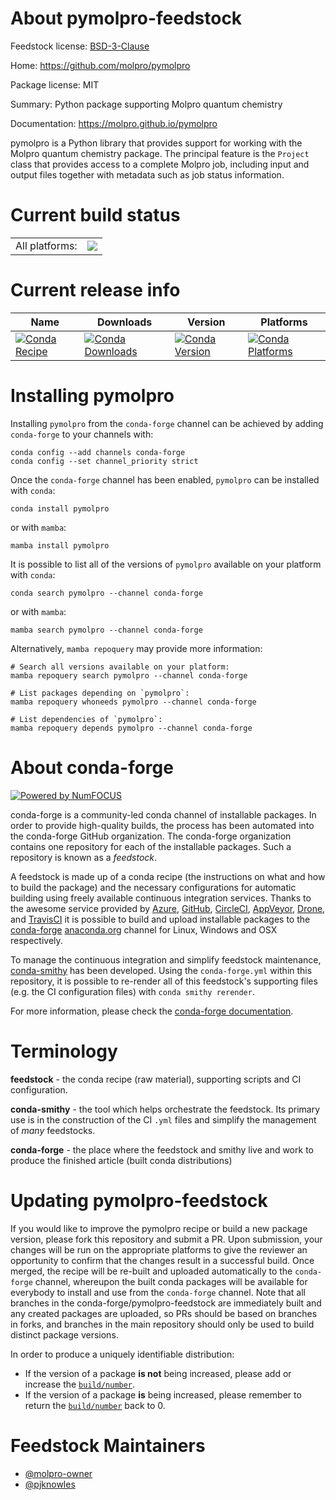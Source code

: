 About pymolpro-feedstock
========================

Feedstock license: [BSD-3-Clause](https://github.com/conda-forge/pymolpro-feedstock/blob/main/LICENSE.txt)

Home: https://github.com/molpro/pymolpro

Package license: MIT

Summary: Python package supporting Molpro quantum chemistry

Documentation: https://molpro.github.io/pymolpro

pymolpro is a Python library that provides support for working with the Molpro quantum chemistry package.
The principal feature is
the `Project` class that provides access to a complete Molpro job, including input
and output files together with metadata such as job status information.


Current build status
====================


<table><tr><td>All platforms:</td>
    <td>
      <a href="https://dev.azure.com/conda-forge/feedstock-builds/_build/latest?definitionId=17642&branchName=main">
        <img src="https://dev.azure.com/conda-forge/feedstock-builds/_apis/build/status/pymolpro-feedstock?branchName=main">
      </a>
    </td>
  </tr>
</table>

Current release info
====================

| Name | Downloads | Version | Platforms |
| --- | --- | --- | --- |
| [![Conda Recipe](https://img.shields.io/badge/recipe-pymolpro-green.svg)](https://anaconda.org/conda-forge/pymolpro) | [![Conda Downloads](https://img.shields.io/conda/dn/conda-forge/pymolpro.svg)](https://anaconda.org/conda-forge/pymolpro) | [![Conda Version](https://img.shields.io/conda/vn/conda-forge/pymolpro.svg)](https://anaconda.org/conda-forge/pymolpro) | [![Conda Platforms](https://img.shields.io/conda/pn/conda-forge/pymolpro.svg)](https://anaconda.org/conda-forge/pymolpro) |

Installing pymolpro
===================

Installing `pymolpro` from the `conda-forge` channel can be achieved by adding `conda-forge` to your channels with:

```
conda config --add channels conda-forge
conda config --set channel_priority strict
```

Once the `conda-forge` channel has been enabled, `pymolpro` can be installed with `conda`:

```
conda install pymolpro
```

or with `mamba`:

```
mamba install pymolpro
```

It is possible to list all of the versions of `pymolpro` available on your platform with `conda`:

```
conda search pymolpro --channel conda-forge
```

or with `mamba`:

```
mamba search pymolpro --channel conda-forge
```

Alternatively, `mamba repoquery` may provide more information:

```
# Search all versions available on your platform:
mamba repoquery search pymolpro --channel conda-forge

# List packages depending on `pymolpro`:
mamba repoquery whoneeds pymolpro --channel conda-forge

# List dependencies of `pymolpro`:
mamba repoquery depends pymolpro --channel conda-forge
```


About conda-forge
=================

[![Powered by
NumFOCUS](https://img.shields.io/badge/powered%20by-NumFOCUS-orange.svg?style=flat&colorA=E1523D&colorB=007D8A)](https://numfocus.org)

conda-forge is a community-led conda channel of installable packages.
In order to provide high-quality builds, the process has been automated into the
conda-forge GitHub organization. The conda-forge organization contains one repository
for each of the installable packages. Such a repository is known as a *feedstock*.

A feedstock is made up of a conda recipe (the instructions on what and how to build
the package) and the necessary configurations for automatic building using freely
available continuous integration services. Thanks to the awesome service provided by
[Azure](https://azure.microsoft.com/en-us/services/devops/), [GitHub](https://github.com/),
[CircleCI](https://circleci.com/), [AppVeyor](https://www.appveyor.com/),
[Drone](https://cloud.drone.io/welcome), and [TravisCI](https://travis-ci.com/)
it is possible to build and upload installable packages to the
[conda-forge](https://anaconda.org/conda-forge) [anaconda.org](https://anaconda.org/)
channel for Linux, Windows and OSX respectively.

To manage the continuous integration and simplify feedstock maintenance,
[conda-smithy](https://github.com/conda-forge/conda-smithy) has been developed.
Using the ``conda-forge.yml`` within this repository, it is possible to re-render all of
this feedstock's supporting files (e.g. the CI configuration files) with ``conda smithy rerender``.

For more information, please check the [conda-forge documentation](https://conda-forge.org/docs/).

Terminology
===========

**feedstock** - the conda recipe (raw material), supporting scripts and CI configuration.

**conda-smithy** - the tool which helps orchestrate the feedstock.
                   Its primary use is in the construction of the CI ``.yml`` files
                   and simplify the management of *many* feedstocks.

**conda-forge** - the place where the feedstock and smithy live and work to
                  produce the finished article (built conda distributions)


Updating pymolpro-feedstock
===========================

If you would like to improve the pymolpro recipe or build a new
package version, please fork this repository and submit a PR. Upon submission,
your changes will be run on the appropriate platforms to give the reviewer an
opportunity to confirm that the changes result in a successful build. Once
merged, the recipe will be re-built and uploaded automatically to the
`conda-forge` channel, whereupon the built conda packages will be available for
everybody to install and use from the `conda-forge` channel.
Note that all branches in the conda-forge/pymolpro-feedstock are
immediately built and any created packages are uploaded, so PRs should be based
on branches in forks, and branches in the main repository should only be used to
build distinct package versions.

In order to produce a uniquely identifiable distribution:
 * If the version of a package **is not** being increased, please add or increase
   the [``build/number``](https://docs.conda.io/projects/conda-build/en/latest/resources/define-metadata.html#build-number-and-string).
 * If the version of a package **is** being increased, please remember to return
   the [``build/number``](https://docs.conda.io/projects/conda-build/en/latest/resources/define-metadata.html#build-number-and-string)
   back to 0.

Feedstock Maintainers
=====================

* [@molpro-owner](https://github.com/molpro-owner/)
* [@pjknowles](https://github.com/pjknowles/)

